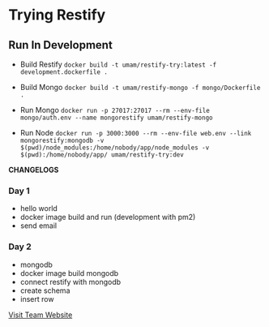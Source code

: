 # Trying Restify

## Run In Development

* Build Restify
  `docker build -t umam/restify-try:latest -f development.dockerfile .`

* Build Mongo
  `docker build -t umam/restify-mongo -f mongo/Dockerfile .`

* Run Mongo
  `docker run -p 27017:27017 --rm --env-file mongo/auth.env --name mongorestify umam/restify-mongo`

* Run Node
  `docker run -p 3000:3000 --rm --env-file web.env --link mongorestify:mongodb -v $(pwd)/node_modules:/home/nobody/app/node_modules -v $(pwd):/home/nobody/app/ umam/restify-try:dev`

**CHANGELOGS**

### Day 1

* hello world
* docker image build and run (development with pm2)
* send email

### Day 2

* mongodb
* docker image build mongodb
* connect restify with mongodb
* create schema
* insert row

[Visit Team Website](https://archipelago-ds.com)
